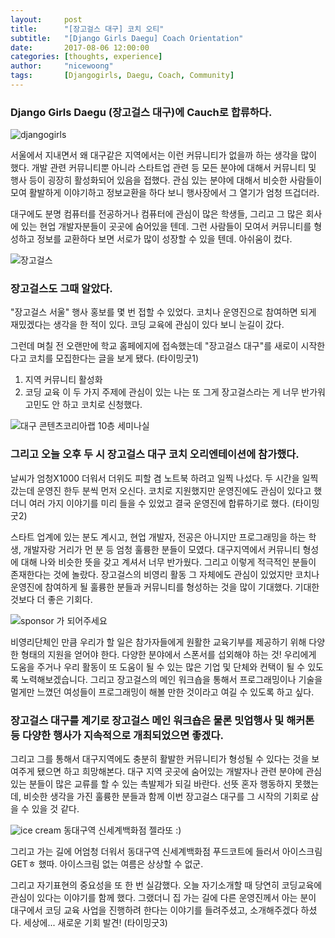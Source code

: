 ```yaml
---
layout:     post
title:      "[장고걸스 대구] 코치 오티"
subtitle:   "[Django Girls Daegu] Coach Orientation" 
date:       2017-08-06 12:00:00
categories: [thoughts, experience]
author:     "nicewoong"
tags:       [Djangogirls, Daegu, Coach, Community]
---
```


### Django Girls Daegu (장고걸스 대구)에 Cauch로 합류하다.  


  
   
   
![djangogirls](https://lh3.googleusercontent.com/lLNmUageTdu1iF87Y4RTkIpz2bra5SRvIaAV_QC77mlCaBbg4Yv4V8roNty3bp2Rp6oWzIMk3HLWke2r24dgN6o65JW6aSKpfD03CaE_Wn7IZO8JyNW0WHjOajnXmJ_8W85adqKAW_aAVk90CDHQGLgV4bakl3WNLtSP_qKHHVAg96CofeI1cm65w8IVqN_WARUS0BYzRFR9o7iSHBbRF1N9_lAGqXElCBpE8zZ2YNRz7Eaf9uzomfSkpsyJiK87nk9tcaf2yP8DmRGqt87Ckh8CDZGc7IayHBbJqD88vh4x0xp_tDIuIvmEbOCSChGAQXgb-neDCX9ZR-oz9sEPg4P6tLdFuEPdqR5V8kw7ujgcDB4MD_PEulcJPTxMXRy1dW4knOd9TXcvIF34xJz_Qj21Xap2yhaRtJX6ayW9xS60CICA9muUrkD1XFA-ZoQtpIntNY6aNzeODT_UZe2ZzAnDtB0z3TloUpP4ZMLLoYVUMQKJy3bxKKOb4frEIEEycPAOmDE_uz2Gw02ajS3wVg5wFxUWxC3bonr-MmWEjl93vjxKo7zdXm1u0PyHc9y-9ZMBgrNs2I8GHxLt0G2rk9bEzgNBHUo4xA=w400-h400-no)




  서울에서 지내면서 왜 대구같은 지역에서는 이런 커뮤니티가 없을까 하는 생각을 많이 했다. 
개발 관련 커뮤니티뿐 아니라 스타트업 관련 등 모든 분야에 대해서 커뮤니티 및 행사 등이 굉장히 활성화되어 있음을 접했다. 
관심 있는 분야에 대해서 비슷한 사람들이 모여 활발하게 이야기하고 정보교환을 하다 보니 행사장에서 그 열기가 엄청 뜨겁더라. 


  대구에도 분명 컴퓨터를 전공하거나 컴퓨터에 관심이 많은 학생들, 
  그리고 그 많은 회사에 있는 현업 개발자분들이 곳곳에 숨어있을 텐데. 그런 사람들이 모여서 커뮤니티를 형성하고 정보를 교환하다 보면 서로가 많이 성장할 수 있을 텐데.  아쉬움이 컸다. 


![장고걸스](https://lh3.googleusercontent.com/4qtrsU69EZB7k6Kn_vQzT9cKivIenGAGRjJKRPyuPMLt7g7_5PCIOSl4C_CW8NT7bk-s4y_YUFGnU7pQ7BSH_8W8DLzvQ6VtuUxwXW0zULRB9aPpSj1ng867jejjoVrMorZUy3_X37L7kVcEFpZPqMrHFAqpeWBiaQV5aqmQgdTqaBxzes9dFgErfhachCqMJA3S4ndY02G6Mcj3Wmd1bI3paofLigYSLBT19qF9b9JhrX1UgV-UBg_rOBkGisZB99ChY07S_rdQ03CpJSar4uB94JHnCRGj0AD85rQXdcQXTJ79Hga4aAd0Kpxss0crlLaYiPuTJ1XlSxDSuessZKvqwSD80-W-n_AHdEsIA4fcvgzKA6im18dZoxukj4-GU59HULoVTqRuk9kJ8URHCJEKOaIPKw31lN5Pmh-8hQHItJvMfnuxMz4tycnjM823uqVDuECqxA1QAZWg0vZrT98RUeuCyjz-v3v7EoZp6M_fYVz63XXnJRmpLq77xyGlz0GBggjckwiAsy6qP9fsomlcGdjHjnMB72lYNrDfpULTftTfMxvq_wdhv-3olwiT8WSj9dTiyqEbKLc1pVtG8j6BQWYdYyhNNw=s400-no)
  
  
  
  



### 장고걸스도 그때 알았다. 
 
"장고걸스 서울" 행사 홍보를 몇 번 접할 수 있었다. 코치나 운영진으로 참여하면 되게 재밌겠다는 생각을 한 적이 있다.  코딩 교육에 관심이 있다 보니 눈길이 갔다. 

  그런데 며칠 전 오랜만에 학교 홈페에지에 접속했는데 "장고걸스 대구"를 새로이 시작한다고 코치를 모집한다는 글을 보게 됐다. (타이밍굿1)
1) 지역 커뮤니티 활성화
2) 코딩 교육 
  이 두 가지 주제에 관심이 있는 나는 또 그게 장고걸스라는 게 너무 반가워 고민도 안 하고 코치로 신청했다. 





![대구 콘텐츠코리아랩 10층 세미나실](https://lh3.googleusercontent.com/w93t4ObFEwJP3Vz4L-1LEGm217A2ZS-fNFhqpf24a_z9SbilGGtnSw__xVnA5ZpiV67Qm-H1Hur0R-_3nEapo_GlbieUwo0fE6NGKZS2dqhfRcjn2c_fI_mpAGnPLbv5XdAKzefPWWmkQB6Sv_HSiDDggzy7EEmui5b7__0-bQ0G9alWS24iD8qlifdqNhoL03CtwdrHCc4t30dANH8UHiEhnJzAWNIocDVyuNn1xsu8McwOVx3KUjP6hxJHEtP5oDu-W4Ablz5SpOe4jBCa5oyjKHz9-hFAfVLflVmtXJsrbFI04mehb5XCqOtUOXMpQ78CO-wWtI19YwSQbbwc17A5RwH0_5CkBk_lLLgO4QI6rqJQujl7I5tuuoRbGPWoXHy-tZTqB53_ZT3oijKqVQ4gULl1lndgO3l9ad9NBttE17oW_sCfT4sROSVai7dyGjCEGDg-GaOxQsbpOFJoa2XUDFtgCJ7R9ZrY9c11LUaaPo7lVQ0VVBJ0QL2bNWaoCipHKXLLGgHqQ3mlwTtkVmL6uuEYq0xzTDcIezmBhCOdZF1b0pGWzhVcn4nYVLQMnbNXN3GxbBHkWFvJb_96F68AELkcgSI59w=s400-no)




### 그리고 오늘 오후 두 시 장고걸스 대구 코치 오리엔테이션에 참가했다. 


날씨가 엄청X1000 더워서 더위도 피할 겸 노트북 하려고 일찍 나섰다. 두 시간을 일찍 갔는데 운영진 한두 분씩 먼저 오신다. 코치로 지원했지만 운영진에도 관심이 있다고 했더니 여러 가지 이야기를 미리 들을 수 있었고 결국 운영진에 합류하기로 했다.  (타이밍굿2)

  
  스타트 업계에 있는 분도 계시고, 현업 개발자, 전공은 아니지만 프로그래밍을 하는 학생, 개발자랑 거리가 먼 분 등 엄청 훌륭한 분들이 모였다. 대구지역에서 커뮤니티 형성에 대해 나와 비슷한 뜻을 갖고 계셔서 너무 반가웠다. 그리고 이렇게 적극적인 분들이 존재한다는 것에 놀랐다. 장고걸스의 비영리 활동 그 자체에도 관심이 있었지만 코치나 운영진에 참여하게 될 훌륭한 분들과 커뮤니티를 형성하는 것을 많이 기대했다.  기대한 것보다 더 좋은 기회다. 



![sponsor 가 되어주세요](https://lh3.googleusercontent.com/c4pwQgJPXZZ9dlcxIRgA9A2X4-p0-wNcH4d8OR9EhK8PPtMZ4R0J9dSnHMFXP2Vhzh4bEikYEbNdUkyu-ZGNMB-EIiopMPvBxoVdDFVtHFtl82Q-qwg2rpjcv0yfrVXCR9dRJVhnPPv961GNfbfRr0BIcZaDuqMPt1ze2RO7lZymEHD8Ok--mRhH7gBtnhTHVhLwnPDw28sxFAxV98VsYfn8-2TdYobpyh_vsCI16Xxk9zsIsJ6h0kIKkzKAkKWKKNJtKabsx7qzDElr4SkPDjwEUv5BmA0pSnOknnHp4jUtLAKa6MUSUA2ctM0vFuf_faBzBTsPFuSu51tQc1kMe8WgZ0SoBB8uCYt7qkQfCTNukgp2IY-REvdBDCUuuRESOo7vj9EZhvO38gyIbYaYmrSt1V355Y9NX3F4TQ6Lcz6PES-KzhhUTXqLe1o8tUdE3zkypseXqkNyu7xq2v_clX3R2kg7aLv296EyRTA24vs145mXB6_KPpOSdXSHc45RBc5ru7nZO48bFD1fuplRHXVkk7zzNgX4UzcjWF8OKIZuPUyXPIAY4lX9EWgla_BgwB48lRqc3EUM2_QblBwQ6BN2OPnc2_4A6Q=s200-no)



  비영리단체인 만큼 우리가 할 일은 참가자들에게 원활한 교육기부를 제공하기 위해 다양한 형태의 지원을 얻어야 한다. 다양한 분야에서 스폰서를 섭외해야 하는 것! 우리에게 도움을 주거나 우리 활동이 또 도움이 될 수 있는 많은 기업 및 단체와 컨택이 될 수 있도록 노력해보겠습니다. 그리고 장고걸스의 메인 워크숍을 통해서 프로그래밍이나 기술을 멀게만 느꼈던 여성들이 프로그래밍이 해볼 만한 것이라고 여길 수 있도록 하고 싶다. 


### 장고걸스 대구를 계기로 장고걸스 메인 워크숍은 물론 밋업행사 및 해커톤 등 다양한 행사가 지속적으로 개최되었으면 좋겠다.


그리고 그를 통해서 대구지역에도 충분히 활발한 커뮤니티가 형성될 수 있다는 것을 보여주게 됐으면 하고 희망해본다. 대구 지역 곳곳에 숨어있는 개발자나 관련 분야에 관심 있는 분들이 많은 교류를 할 수 있는 촉발제가 되길 바란다. 선뜻 혼자 행동하지 못했는데, 비슷한 생각을 가진 훌륭한 분들과 함께 이번 장고걸스 대구를 그 시작의 기회로 삼을 수 있을 것 같다.



![ice cream](https://lh3.googleusercontent.com/7t4lZAhQgWTNyd53IWUSWKeZ-N-iyRf61j04W8cZQZBKxYkZThkMkDWwLHAASnP8GhA6sIghIv870FukJoWpg_qzW0t_PmesTckSxckiyNFiSxaTbRy8XHh00DaIFZPgHBM2TgPVokeYoDXY5dBvmdP7E3oMVWI_akXVbbjoWu0OIlhFOAT810KCHsGZUxiyL9Zn42yb-v50KnyHQLbGjyI7qLZT_jdpnLiFBQGiRMh8GKZC50vgXb5VQ79TsGhrAIjtZvnRGkb9sIAYH8CIint7Apt4eemDDym9kYA8NA-YtxCp9m9Fmnd37QDIEEimrurfFCsZJtDXp-0FzjleYwgXhyKwL86mSelv3iaEwPGylhmc6ntWEcSksXMO1uTBjz-R6Gr1i1n4K0efivyn_9l5We7aAm2q49JOKsEt3MSzxC7ShgpXxIsIv9Hvb9B0gNaXmiuBYvZIokMQgFDsLkODeSLtkCzlovKNi8W6UUoUeR8KYY9LfU8VR-FzH6qTuAzEcuUssjIigQrm4c65mNiBcugtxP_xodIP_ZYrLccB04BN_9SVEce5pBvrhs5e1r1lAO-Ei_TYge3uh882JswKZAJe1rAV2w=s300-no)
동대구역 신세계백화점 젤라또 :)  


  그리고 가는 길에 어엄청 더워서 동대구역 신세계백화점 푸드코트에 들러서 아이스크림 GETㅎ 했따. 아이스크림 없는 여름은 상상할 수 없군.  

 
  그리고 자기표현의 중요성을 또 한 번 실감했다. 오늘 자기소개할 때 당연히 코딩교육에 관심이 있다는 이야기를 함께 했다. 그랬더니 집 가는 길에 다른 운영진께서 아는 분이 대구에서 코딩 교육 사업을 진행하려 한다는 이야기를 들려주셨고, 소개해주겠다 하셨다. 세상에... 새로운 기회 발견! (타이밍굿3)

